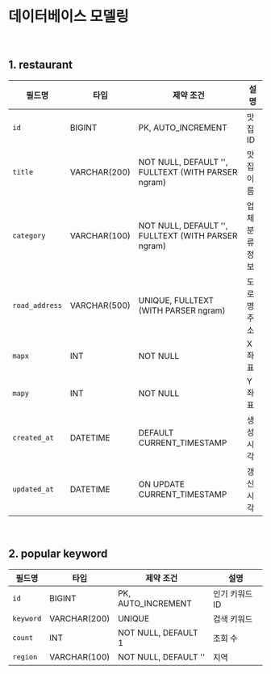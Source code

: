 # 데이터베이스 모델링

<br>

## 1. restaurant

| 필드명    | 타입 | 제약 조건 | 설명 |
| ---------| -----| ------- | ---- | 
| `id`     | BIGINT | PK, AUTO_INCREMENT | 맛집 ID |
| `title`  | VARCHAR(200) | NOT NULL, DEFAULT '', FULLTEXT (WITH PARSER ngram) | 맛집 이름 |
| `category` | VARCHAR(100) | NOT NULL, DEFAULT '', FULLTEXT (WITH PARSER ngram) | 업체 분류 정보 |
| `road_address` | VARCHAR(500) | UNIQUE, FULLTEXT (WITH PARSER ngram) | 도로명 주소 |
| `mapx` | INT | NOT NULL | X 좌표 |
| `mapy` | INT | NOT NULL | Y 좌표 | 
| `created_at` | DATETIME | DEFAULT CURRENT_TIMESTAMP | 생성 시각 | 
| `updated_at` | DATETIME | ON UPDATE CURRENT_TIMESTAMP | 갱신 시각 | 

<br>

## 2. popular keyword
| 필드명 | 타입 | 제약 조건 | 설명 |
| ------| ------| --------| --------|
| `id` | BIGINT | PK, AUTO_INCREMENT | 인기 키워드 ID | 
| `keyword` | VARCHAR(200) | UNIQUE | 검색 키워드 | 
| `count`| INT | NOT NULL, DEFAULT 1 | 조회 수 | 
| `region` | VARCHAR(100) | NOT NULL, DEFAULT '' | 지역 |

<br>